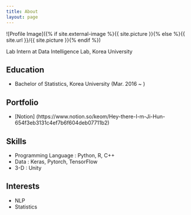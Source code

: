 ```yaml
---
title: About
layout: page
---
```

![Profile Image]({% if site.external-image %}{{ site.picture }}{% else %}{{ site.url }}/{{ site.picture }}{% endif %})

Lab Intern at Data Intelligence Lab, Korea University

<h2>Education</h2>

<ul class="education-list">
	<li>Bachelor of Statistics, Korea University (Mar. 2016 ~ ) </li>
</ul>

<h2>Portfolio</h2>

<ul class="project-list">
	<li>[Notion] (https://www.notion.so/keom/Hey-there-I-m-Ji-Hun-654f3eb3131c4ef7b6f604deb07711b2)</li>
	
</ul>

<h2>Skills</h2>

<ul class="skill-list">
	<li>Programming Language : Python, R, C++</li>
	<li>Data : Keras, Pytorch, TensorFlow</li>
	<li>3-D : Unity</li>
</ul>

<h2>Interests</h2>

<ul class="interest-list">
	<li>NLP</li>
	<li>Statistics</li>
</ul>


